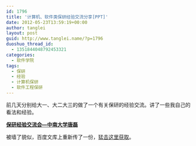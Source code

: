 ```yaml
---
id: 1796
title: '计算机、软件类保研经验交流分享[PPT]'
date: 2012-05-23T13:59:19+00:00
author: tanglei
layout: post
guid: http://www.tanglei.name/?p=1796
duoshuo_thread_id:
  - 1351844048792453321
categories:
  - 软件学院
tags:
  - 保研
  - 经验
  - 计算机保研
  - 软件工程保研
---
```

前几天分别给大一、大二大三的做了一个有关保研的经验交流。讲了一些我自己的看法和经验。

<center>
</center>

<div id="__ss_13038415">
  <strong style="display: block; margin: 12px 0 4px;"><a title="保研经验交流会—中南大学唐磊" href="http://www.slideshare.net/tl3shi/ss-13038415">保研经验交流会—中南大学唐磊</a></strong>
</div>

被墙了貌似，百度文库上重新传了一份，[猛击这里获取](http://wenku.baidu.com/view/46cc46c16137ee06eff918cf.html)。
